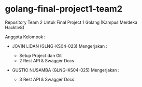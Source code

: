 # golang-final-project1-team2
Repository Team 2 Untuk Final Project 1 Golang (Kampus Merdeka Hacktiv8)

Anggota Kelompok :
- JOVIN LIDAN (GLNG-KS04-023)
  Mengerjakan :
  - Setup Project dan Git
  - 2 Rest API & Swagger Docs
  
- GUSTIO NUSAMBA (GLNG-KS04-025)
  Mengerjakan : 
  - 3 Rest API & Swagger Docs
